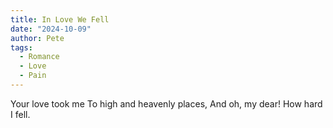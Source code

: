 ```yaml
---
title: In Love We Fell
date: "2024-10-09"
author: Pete
tags:
  - Romance
  - Love
  - Pain
---
```


Your love took me
To high and heavenly places,
And oh, my dear!
How hard I fell.

